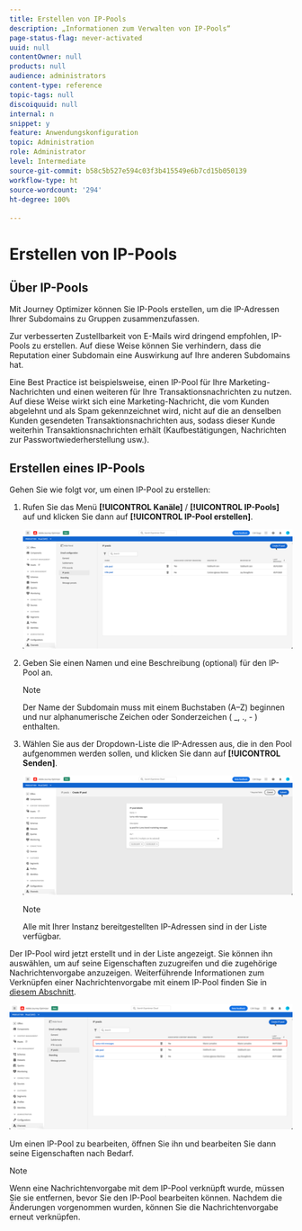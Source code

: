 ```yaml
---
title: Erstellen von IP-Pools
description: „Informationen zum Verwalten von IP-Pools“
page-status-flag: never-activated
uuid: null
contentOwner: null
products: null
audience: administrators
content-type: reference
topic-tags: null
discoiquuid: null
internal: n
snippet: y
feature: Anwendungskonfiguration
topic: Administration
role: Administrator
level: Intermediate
source-git-commit: b58c5b527e594c03f3b415549e6b7cd15b050139
workflow-type: ht
source-wordcount: '294'
ht-degree: 100%

---
```



# Erstellen von IP-Pools

## Über IP-Pools

Mit Journey Optimizer können Sie IP-Pools erstellen, um die IP-Adressen Ihrer Subdomains zu Gruppen zusammenzufassen.

Zur verbesserten Zustellbarkeit von E-Mails wird dringend empfohlen, IP-Pools zu erstellen. Auf diese Weise können Sie verhindern, dass die Reputation einer Subdomain eine Auswirkung auf Ihre anderen Subdomains hat.

Eine Best Practice ist beispielsweise, einen IP-Pool für Ihre Marketing-Nachrichten und einen weiteren für Ihre Transaktionsnachrichten zu nutzen. Auf diese Weise wirkt sich eine Marketing-Nachricht, die vom Kunden abgelehnt und als Spam gekennzeichnet wird, nicht auf die an denselben Kunden gesendeten Transaktionsnachrichten aus, sodass dieser Kunde weiterhin Transaktionsnachrichten erhält (Kaufbestätigungen, Nachrichten zur Passwortwiederherstellung usw.).

## Erstellen eines IP-Pools

Gehen Sie wie folgt vor, um einen IP-Pool zu erstellen:

1. Rufen Sie das Menü **[!UICONTROL Kanäle]** / **[!UICONTROL IP-Pools]** auf und klicken Sie dann auf **[!UICONTROL IP-Pool erstellen]**.

   ![](../assets/ip-pool-create.png)

1. Geben Sie einen Namen und eine Beschreibung (optional) für den IP-Pool an.

   >[!NOTE]
   >
   >Der Name der Subdomain muss mit einem Buchstaben (A–Z) beginnen und nur alphanumerische Zeichen oder Sonderzeichen ( _, ., - ) enthalten.

1. Wählen Sie aus der Dropdown-Liste die IP-Adressen aus, die in den Pool aufgenommen werden sollen, und klicken Sie dann auf **[!UICONTROL Senden]**.

   ![](../assets/ip-pool-config.png)

   >[!NOTE]
   >
   >Alle mit Ihrer Instanz bereitgestellten IP-Adressen sind in der Liste verfügbar.

Der IP-Pool wird jetzt erstellt und in der Liste angezeigt. Sie können ihn auswählen, um auf seine Eigenschaften zuzugreifen und die zugehörige Nachrichtenvorgabe anzuzeigen. Weiterführende Informationen zum Verknüpfen einer Nachrichtenvorgabe mit einem IP-Pool finden Sie in [diesem Abschnitt](message-presets.md).

![](../assets/ip-pool-created.png)

Um einen IP-Pool zu bearbeiten, öffnen Sie ihn und bearbeiten Sie dann seine Eigenschaften nach Bedarf.

>[!NOTE]
>
>Wenn eine Nachrichtenvorgabe mit dem IP-Pool verknüpft wurde, müssen Sie sie entfernen, bevor Sie den IP-Pool bearbeiten können. Nachdem die Änderungen vorgenommen wurden, können Sie die Nachrichtenvorgabe erneut verknüpfen.
